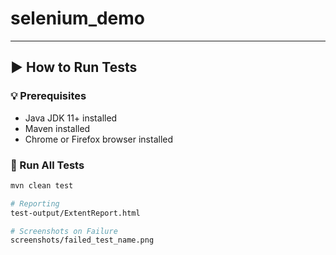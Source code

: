 # selenium_demo

---

## ▶️ How to Run Tests

### 💡 Prerequisites

- Java JDK 11+ installed
- Maven installed
- Chrome or Firefox browser installed

### 🧪 Run All Tests

```bash
mvn clean test

# Reporting
test-output/ExtentReport.html

# Screenshots on Failure
screenshots/failed_test_name.png


